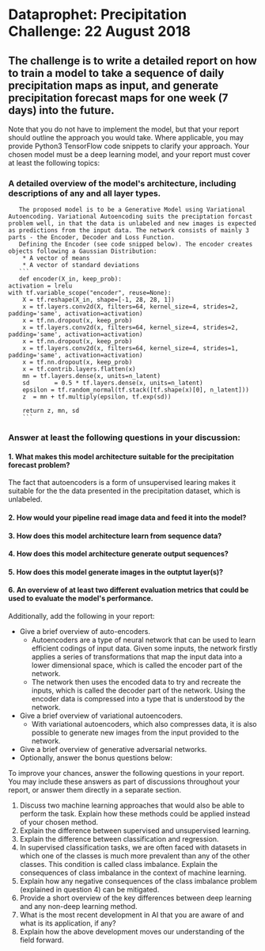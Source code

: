 # Dataprophet: Precipitation Challenge: 22 August 2018

## The challenge is to write a detailed report on how to train a model to take a sequence of daily precipitation maps as input, and generate precipitation forecast maps for one week (7 days) into the future.

Note that you do not have to implement the model, but that your report should outline the approach you would take. Where applicable, you may provide Python3 TensorFlow code snippets to clarify your approach.
Your chosen model must be a deep learning model, and your report must cover at least the following topics:
###  A detailed overview of the model's architecture, including descriptions of any and all layer types. 
       The proposed model is to be a Generative Model using Variational Autoencoding. Variational Autoencoding suits the preciptation forcast problem well, in that the data is unlabeled and new images is expected as predictions from the input data. The network consists of mainly 3 parts - the Encoder, Decoder and Loss Function.
       Defining the Encoder (see code snipped below). The encoder creates objects following a Gaussian Distribution:
        * A vector of means
        * A vector of standard deviations
       ```
       def encoder(X_in, keep_prob):
    activation = lrelu
    with tf.variable_scope("encoder", reuse=None):
        X = tf.reshape(X_in, shape=[-1, 28, 28, 1])
        x = tf.layers.conv2d(X, filters=64, kernel_size=4, strides=2, padding='same', activation=activation)
        x = tf.nn.dropout(x, keep_prob)
        x = tf.layers.conv2d(x, filters=64, kernel_size=4, strides=2, padding='same', activation=activation)
        x = tf.nn.dropout(x, keep_prob)
        x = tf.layers.conv2d(x, filters=64, kernel_size=4, strides=1, padding='same', activation=activation)
        x = tf.nn.dropout(x, keep_prob)
        x = tf.contrib.layers.flatten(x)
        mn = tf.layers.dense(x, units=n_latent)
        sd       = 0.5 * tf.layers.dense(x, units=n_latent)            
        epsilon = tf.random_normal(tf.stack([tf.shape(x)[0], n_latent])) 
        z  = mn + tf.multiply(epsilon, tf.exp(sd))
        
        return z, mn, sd
        ```



### Answer at least the following questions in your discussion:

####  1. What makes this model architecture suitable for the precipitation forecast problem?
The fact that autoencoders is a form of unsupervised learing makes it suitable for the the data presented in the precipitation dataset, which is unlabeled.


####  2. How would your pipeline read image data and feed it into the model?


####  3. How does this model architecture learn from sequence data?


####  4. How does this model architecture generate output sequences?


####  5. How does this model generate images in the outptut layer(s)?


####  6. An overview of at least two different evaluation metrics that could be used to evaluate the model's performance.

Additionally, add the following in your report:

* Give a brief overview of auto-encoders.
  * Autoencoders are a type of neural network that can be used to learn efficient codings of input data. Given some inputs, the network firstly applies a series of transformations that map the input data into a lower dimensional space, which is called the encoder part of the network. 
  * The network then uses the encoded data to try and recreate the inputs, which is called the decoder part of the network. Using the encoder data is compressed into a type that is understood by the network.
* Give a brief overview of variational autoencoders.
  * With variational autoencoders, which also compresses data, it is also possible to generate new images from the input provided to the network. 
* Give a brief overview of generative adversarial networks.
* Optionally, answer the bonus questions below:


To improve your chances, answer the following questions in your report. You may include these answers as part of discussions throughout your report, or answer them directly in a separate section.

1. Discuss two machine learning approaches that would also be able to perform the task. Explain how these methods could be applied instead of your chosen method. 
2. Explain the difference between supervised and unsupervised learning. 
3. Explain the difference between classification and regression. 
4. In supervised classification tasks, we are often faced with datasets in which one of the classes is much more prevalent than any of the other classes. This condition is called class imbalance. Explain the consequences of class imbalance in the context of machine learning. 
5. Explain how any negative consequences of the class imbalance problem (explained in question 4) can be mitigated. 
6. Provide a short overview of the key differences between deep learning and any non-deep learning method.
7. What is the most recent development in AI that you are aware of and what is its application, if any? 
8. Explain how the above development moves our understanding of the field forward.
